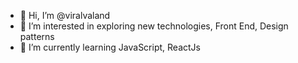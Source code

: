 - 👋 Hi, I’m @viralvaland
- 👀 I’m interested in exploring new technologies, Front End, Design patterns
- 🌱 I’m currently learning JavaScript, ReactJs

<!---
viralvaland/viralvaland is a ✨ special ✨ repository because its `README.md` (this file) appears on your GitHub profile.
You can click the Preview link to take a look at your changes.
--->
